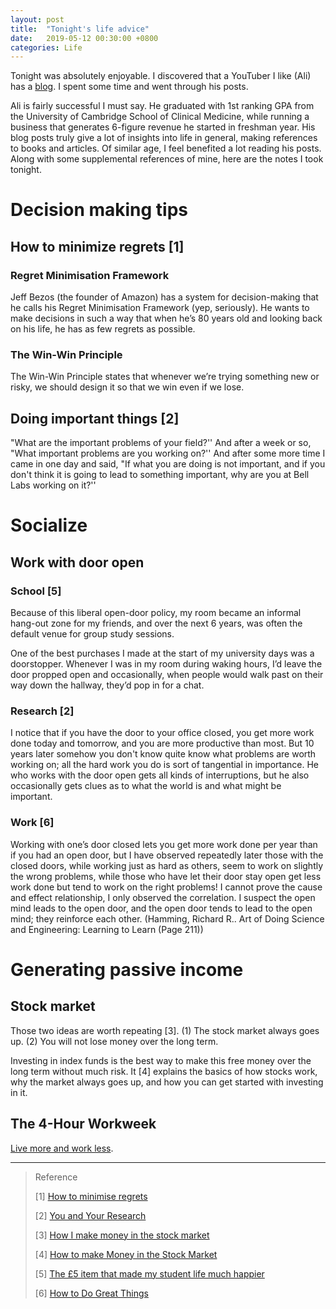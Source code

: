 ```yaml
---
layout: post
title:  "Tonight's life advice"
date:   2019-05-12 00:30:00 +0800
categories: Life
---
```


Tonight was absolutely enjoyable. I discovered that a YouTuber I like (Ali) has a [blog](https://aliabdaal.com/). I spent some time and went through his posts. 

Ali is fairly successful I must say. He graduated with 1st ranking GPA from the University of Cambridge School of Clinical Medicine, while running a business that generates 6-figure revenue he started in freshman year. His blog posts truly give a lot of insights into life in general, making references to books and articles. Of similar age, I feel benefited a lot reading his posts. Along with some supplemental references of mine, here are the notes I took tonight.

# Decision making tips

## How to minimize regrets [1]

### Regret Minimisation Framework 

Jeff Bezos (the founder of Amazon) has a system for decision-making that he calls his Regret Minimisation Framework (yep, seriously). He wants to make decisions in such a way that when he’s 80 years old and looking back on his life, he has as few regrets as possible. 



### The Win-Win Principle 

The Win-Win Principle states that whenever we’re trying something new or risky, we should design it so that we win even if we lose. 



## Doing important things [2] 

"What are  the important problems of your field?'' And after a week or so, "What important  problems are you working on?'' And after some more time I came in one day and  said, "If what you are doing is not important, and if you don't think it is  going to lead to something important, why are you at Bell Labs working on it?'' 



# Socialize

## Work with door open 

### School [5] 

Because of this liberal open-door policy, my room became an informal hang-out zone for my friends, and over the next 6 years, was often the default venue for group study sessions. 



One of the best purchases I made at the start of my university days was a doorstopper. Whenever I was in my room during waking hours, I’d leave the door propped open and occasionally, when people would walk past on their way down the hallway, they’d pop in for a chat. 



### Research [2] 

I notice that if you have the door to your office closed, you get more work done today and  tomorrow, and you are more productive than most. But 10 years later somehow you  don't know quite know what problems are worth working on; all the hard work you  do is sort of tangential in importance. He who works with the door open gets all  kinds of interruptions, but he also occasionally gets clues as to what the world  is and what might be important. 



### Work [6] 

Working with one’s door closed lets you get more work done per year than if you had an open door, but I have observed repeatedly later those with the closed doors, while working just as hard as others, seem to work on slightly the wrong problems, while those who have let their door stay open get less work done but tend to work on the right problems! I cannot prove the cause and effect relationship, I only observed the correlation. I suspect the open mind leads to the open door, and the open door tends to lead to the open mind; they reinforce each other. (Hamming, Richard R.. Art of Doing Science and Engineering: Learning to Learn (Page 211)) 

# Generating passive income

## Stock market 

Those two ideas are worth repeating [3]. (1) The stock market always goes up. (2) You will not lose money over the long term. 



Investing in index funds is the best way to make this free money over the long term without much risk. It [4] explains the basics of how stocks work, why the market always goes up, and how you can get started with investing in it. 



## The 4-Hour Workweek 

[Live more and work less](https://www.amazon.com/4-Hour-Workweek-Escape-Live-Anywhere/dp/0307465357). 



----

> Reference
>
> [1] [How to minimise regrets](https://aliabdaal.com/how-to-minimise-regrets/) 
>
> [2] [You and Your Research](http://www.cs.virginia.edu/~robins/YouAndYourResearch.html) 
>
> [3] [How I make money in the stock market](https://aliabdaal.com/how-i-make-money-in-the-stock-market/) 
>
> [4] [How to make Money in the Stock Market](https://www.mrmoneymustache.com/2011/05/18/how-to-make-money-in-the-stock-market/?utm_campaign=Ali%20Abdaal&utm_medium=email&utm_source=Revue%20newsletter) 
>
> [5] [The £5 item that made my student life much happier](https://aliabdaal.com/the-5-item-that-changed-my-university-experience/) 
>
> [6] [How to Do Great Things](https://fs.blog/2019/01/great-things/?utm_campaign=Ali%20Abdaal&utm_medium=email&utm_source=Revue%20newsletter) 

